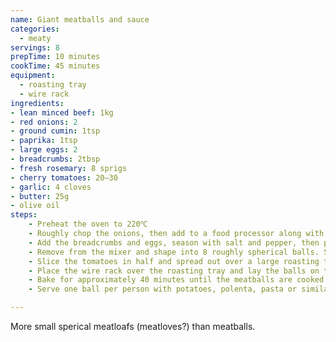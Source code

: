 ```yaml
---
name: Giant meatballs and sauce
categories:
  - meaty
servings: 8
prepTime: 10 minutes
cookTime: 45 minutes
equipment:
  - roasting tray
  - wire rack
ingredients:
- lean minced beef: 1kg
- red onions: 2
- ground cumin: 1tsp
- paprika: 1tsp
- large eggs: 2
- breadcrumbs: 2tbsp
- fresh rosemary: 8 sprigs
- cherry tomatoes: 20–30
- garlic: 4 cloves
- butter: 25g
- olive oil
steps:
    - Preheat the oven to 220℃
    - Roughly chop the onions, then add to a food processor along with the cumin, paprika and beef and pulse until thoroughly mixed.
    - Add the breadcrumbs and eggs, season with salt and pepper, then pulse until combined.
    - Remove from the mixer and shape into 8 roughly spherical balls. Strip the leaves from the bottom inch of the rosemary sprigs (reserve the removed leaves), and insert one into each meatball, leaving the top sticking out.
    - Slice the tomatoes in half and spread out over a large roasting tray, then chop and add the garlic. Roughly chop the remaining rosemary leaves and add to the tray. Drizzle over a little olive oil and toss.
    - Place the wire rack over the roasting tray and lay the balls on top. The juice fro the meatballs will drop down during cooking, so make sure it's positioned correctly over the tray!
    - Bake for approximately 40 minutes until the meatballs are cooked through. Remove from the oven, then gently mix the tomato and garlic from the roasting tray along with a little butter to form a glossy sauce.
    - Serve one ball per person with potatoes, polenta, pasta or similar, and the tomato and garlic sauce from the tray drizzled over.

---
```


More small sperical meatloafs (meatloves?) than meatballs.
